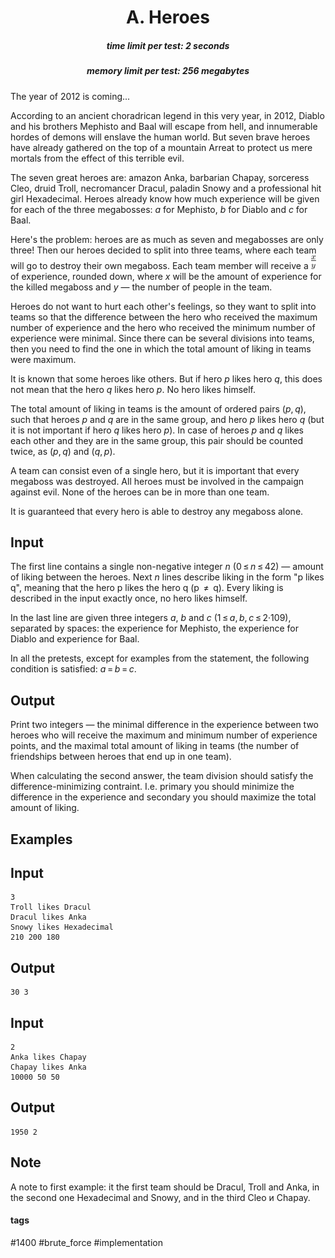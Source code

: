 <h1 style='text-align: center;'> A. Heroes</h1>

<h5 style='text-align: center;'>time limit per test: 2 seconds</h5>
<h5 style='text-align: center;'>memory limit per test: 256 megabytes</h5>

The year of 2012 is coming...

According to an ancient choradrican legend in this very year, in 2012, Diablo and his brothers Mephisto and Baal will escape from hell, and innumerable hordes of demons will enslave the human world. But seven brave heroes have already gathered on the top of a mountain Arreat to protect us mere mortals from the effect of this terrible evil.

The seven great heroes are: amazon Anka, barbarian Chapay, sorceress Cleo, druid Troll, necromancer Dracul, paladin Snowy and a professional hit girl Hexadecimal. Heroes already know how much experience will be given for each of the three megabosses: *a* for Mephisto, *b* for Diablo and *c* for Baal.

Here's the problem: heroes are as much as seven and megabosses are only three! Then our heroes decided to split into three teams, where each team will go to destroy their own megaboss. Each team member will receive a ![](images/d9049b74dfcebaef5774f475b1e3ef4ed39cfc63.png) of experience, rounded down, where *x* will be the amount of experience for the killed megaboss and *y* — the number of people in the team.

Heroes do not want to hurt each other's feelings, so they want to split into teams so that the difference between the hero who received the maximum number of experience and the hero who received the minimum number of experience were minimal. Since there can be several divisions into teams, then you need to find the one in which the total amount of liking in teams were maximum.

It is known that some heroes like others. But if hero *p* likes hero *q*, this does not mean that the hero *q* likes hero *p*. No hero likes himself.

The total amount of liking in teams is the amount of ordered pairs (*p*, *q*), such that heroes *p* and *q* are in the same group, and hero *p* likes hero *q* (but it is not important if hero *q* likes hero *p*). In case of heroes *p* and *q* likes each other and they are in the same group, this pair should be counted twice, as (*p*, *q*) and (*q*, *p*).

A team can consist even of a single hero, but it is important that every megaboss was destroyed. All heroes must be involved in the campaign against evil. None of the heroes can be in more than one team.

It is guaranteed that every hero is able to destroy any megaboss alone.

## Input

The first line contains a single non-negative integer *n* (0 ≤ *n* ≤ 42) — amount of liking between the heroes. Next *n* lines describe liking in the form "p likes q", meaning that the hero p likes the hero q (p  ≠  q). Every liking is described in the input exactly once, no hero likes himself.

In the last line are given three integers *a*, *b* and *c* (1 ≤ *a*, *b*, *c* ≤ 2·109), separated by spaces: the experience for Mephisto, the experience for Diablo and experience for Baal.

In all the pretests, except for examples from the statement, the following condition is satisfied: *a* = *b* = *c*.

## Output

Print two integers — the minimal difference in the experience between two heroes who will receive the maximum and minimum number of experience points, and the maximal total amount of liking in teams (the number of friendships between heroes that end up in one team).

When calculating the second answer, the team division should satisfy the difference-minimizing contraint. I.e. primary you should minimize the difference in the experience and secondary you should maximize the total amount of liking.

## Examples

## Input


```
3  
Troll likes Dracul  
Dracul likes Anka  
Snowy likes Hexadecimal  
210 200 180  

```
## Output


```
30 3  

```
## Input


```
2  
Anka likes Chapay  
Chapay likes Anka  
10000 50 50  

```
## Output


```
1950 2  

```
## Note

A note to first example: it the first team should be Dracul, Troll and Anka, in the second one Hexadecimal and Snowy, and in the third Cleo и Chapay.



#### tags 

#1400 #brute_force #implementation 